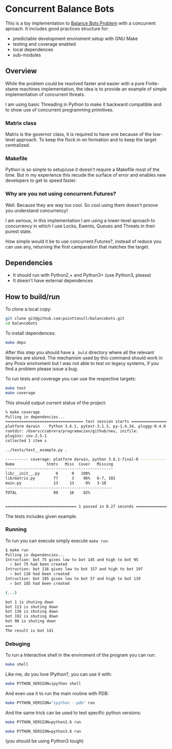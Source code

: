 # Concurrent Balance Bots

This is a toy implementation to [Balance Bots Problem][BalanceBots] with a
concurrent aproach. It includes good practices structure for:

- predictable development enviroment setup with GNU Make
- testing and coverage enabled
- local dependences
- sub-modules


## Overview

While the problem could be resolved faster and easier with a pure Finite-stame
machines implementation, the idea is to provide an example of simple
implementation of concurrent threats.

I am using basic Threading in Python to make it backward compatible and to show
use of concurrent programming primitives.

### Matrix class

Matrix is the governor class, it is required to have one because of the
low-level approach. To keep the flock in on formation and to keep the target
centralized.

### Makefile

Python is so simple to setup/use it doesn't require a Makefile most of the
time. But in my experience this recude the surface of error and enables new
developers to get to speed faster.


### Why are you not using concurrent.Futures?

Well. Because they are way too cool. So cool using them doesn't proove you
understand concurrency!

I am serious, in this implementation I am using a lower-level aproach to
concurrency in which I use Locks, Ewents, Queues and Threats in their purest
state.

How simple would it be to use concurrent.Futures?, instead of reduce you can
use any, returning the first camparation that matches the target.


## Dependencies

- It should run with Python2.+ and Python3+ (use Python3, please)
- It doesn't have external dependences

## How to build/run

To clone a local copy:

```sh
git clone git@github.com:pointtonull/balancebots.git
cd balancebots
```

To install dependences:

```sh
make deps
```

After this step you should have a `_buld` directory where all the relevant
libraries are stored. The mechanism used by this command should work in any
Posix enviroment but I was not able to test on legacy systems, if you find a
problem please issue a bug.

To run tests and coverage you can use the respective targets:

```sh
make test
make coverage
```

This should output current status of the project:

```sh
% make coverage
Pulling in dependencies...
================================== test session starts ==================================
platform darwin -- Python 3.6.1, pytest-3.1.3, py-1.4.34, pluggy-0.4.0
rootdir: /Users/ccabrera/programacion/github/neu, inifile:
plugins: cov-2.5.1
collected 1 item s

../tests/test__example.py .

---------- coverage: platform darwin, python 3.6.1-final-0 -----------
Name              Stmts   Miss  Cover   Missing
-----------------------------------------------
lib/__init__.py       0      0   100%
lib/matrix.py        77      3    96%   6-7, 102
main.py              13     13     0%   3-18
-----------------------------------------------
TOTAL                90     16    82%


=============================== 1 passed in 0.27 seconds ================================
```

The tests includes given example.

### Running

To run you can execute simply execute `make run`:

```sh
$ make run
Pulling in dependencies...
Intruction: bot 75 gives low to bot 145 and high to bot 95
  > bot 75 had been created
Intruction: bot 116 gives low to bot 157 and high to bot 197
  > bot 116 had been created
Intruction: bot 185 gives low to bot 57 and high to bot 139
  > bot 185 had been created

(...)

bot 1 is shuting down
bot 113 is shuting down
bot 136 is shuting down
bot 192 is shuting down
bot 98 is shuting down
===
The result is bot 141
```

### Debuging

To run a Interactive shell in the enviroment of the program you can run:

```sh
make shell
```

Like me, do you love IPython?, you can use it with:

```sh
make PYTHON_VERSION=ipython shell
```

And even use it to run the main routine with PDB:

```sh
make PYTHON_VERSION="ipython --pdb" run
```

And the same trick can be used to test specific python versions:

```sh
make PYTHON_VERSION=python2.6 run
```

```sh
make PYTHON_VERSION=python3.6 run
```

(you should be using Python3 tough)



[BalanceBots]: http://adventofcode.com/2016/day/10

<!--- vim: sw=4 et ts=4 -->
